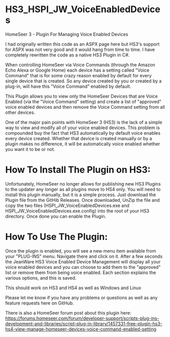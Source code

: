 # HS3_HSPI_JW_VoiceEnabledDevices
HomeSeer 3 - Plugin For Managing Voice Enabled Devices

I had originally written this code as an ASPX page here but HS3's support for ASPX was not very good and it would hang from time to time. I have completely rewritten the code as a native HS3 Plugin in C#.

When controlling HomeSeer via Voice Commands (through the Amazon Echo Alexa or Google Home) each device has a setting called "Voice Command" that is for some crazy reason enabled by default for every single device that is created. So any device created by you or created by a plug-in, will have this "Voice Command" enabled by default.

This Plugin allows you to view only the HomeSeer Devices that are Voice Enabled (via the "Voice Command" setting) and create a list of "approved" voice enabled devices and then remove the Voice Command setting from all other devices.

One of the major pain points with HomeSeer 3 (HS3) is the lack of a simple way to view and modify all of your voice enabled devices. This problem is compounded buy the fact that HS3 automatically by default voice enables every device created. Whether that device is created manually or by a plugin makes no difference, it will be automatically voice enabled whether you want it to be or not.

# How To Install The Plugin on HS3:
Unfortunately, HomeSeer no longer allows for publishing new HS3 Plugins to the updater any longer as all plugins move to HS4 only. You will need to install this plugin manually, but it is a simple process. Just download the Plugin file from the GitHib Releases. Once downloaded, UnZip the file and copy the two files (HSPI_JW_VoiceEnabledDevices.exe and HSPI_JW_VoiceEnabledDevices.exe.config) into the root of your HS3 directory. Once done you can enable the Plugin.

# How To Use The Plugin:
Once the plugin is enabled, you will see a new menu item available from your "PLUG-INS" menu. Navigate there and click on it. After a few seconds the JeanWare HS3 Voice Enabled Device Management will display all your voice enabled devices and you can choose to add them to the "approved" list or remove them from being voice enabled. Each section explains the various options, and this is saved.

This should work on HS3 and HS4 as well as Windows and Linux

Please let me know if you have any problems or questions as well as any feature requests here on GitHub.

There is also a HomeSeer forum post about this plugin here:
https://forums.homeseer.com/forum/developer-support/scripts-plug-ins-development-and-libraries/script-plug-in-library/1457331-free-plugin-hs3-hs4-view-manage-homeseer-devices-voice-command-enabled-setting
